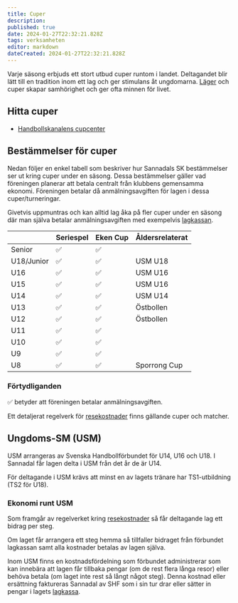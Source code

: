 ```yaml
---
title: Cuper
description: 
published: true
date: 2024-01-27T22:32:21.828Z
tags: verksamheten
editor: markdown
dateCreated: 2024-01-27T22:32:21.828Z
---
```


Varje säsong erbjuds ett stort utbud cuper runtom i landet. Deltagandet blir lätt till en tradition inom ett lag och ger stimulans åt ungdomarna. [Läger](/lager) och cuper skapar samhörighet och ger ofta minnen för livet.

## Hitta cuper
* [Handbollskanalens cupcenter](https://handbollskanalen.se/cupcenter/)

## Bestämmelser för cuper
Nedan följer en enkel tabell som beskriver hur Sannadals SK bestämmelser ser ut kring cuper under en säsong. Dessa bestämmelser gäller vad föreningen planerar att betala centralt från klubbens gemensamma ekonomi. Föreningen betalar då anmälningsavgiften för lagen i dessa cuper/turneringar.

Givetvis uppmuntras och kan alltid lag åka på fler cuper under en säsong där man själva betalar anmälningsavgiften med exempelvis [lagkassan](/lagkassa).

| | Seriespel | Eken Cup | Åldersrelaterat |
|-|--------- | -------- | --------------- |
| Senior     | :white_check_mark: | :white_check_mark: | |
| U18/Junior | :white_check_mark: | :white_check_mark: | USM U18 |
| U16        | :white_check_mark: | :white_check_mark: | USM U16 |
| U15        | :white_check_mark: | :white_check_mark: | USM U16 |
| U14        | :white_check_mark: | :white_check_mark: | USM U14 |
| U13        | :white_check_mark: | :white_check_mark: | Östbollen |
| U12        | :white_check_mark: | :white_check_mark: | Östbollen |
| U11        | :white_check_mark: | :white_check_mark: | |
| U10        | :white_check_mark: | :white_check_mark: | |
| U9         | :white_check_mark: | :white_check_mark: | |
| U8         | :white_check_mark: | :white_check_mark: | Sporrong Cup |

### Förtydliganden

:white_check_mark: betyder att föreningen betalar anmälningsavgiften.

Ett detaljerat regelverk för [resekostnader](/resekostnader) finns gällande cuper och matcher.

## Ungdoms-SM (USM)
USM arrangeras av Svenska Handbollförbundet för U14, U16 och U18. I Sannadal får lagen delta i USM från det år de är U14.

För deltagande i USM krävs att minst en av lagets tränare har TS1-utbildning (TS2 för U18).

### Ekonomi runt USM
Som framgår av regelverket kring [resekostnader](/resekostnader) så får deltagande lag ett bidrag per steg.

Om laget får arrangera ett steg hemma så tillfaller bidraget från förbundet lagkassan samt alla kostnader betalas av lagen själva.

Inom USM finns en kostnadsfördelning som förbundet administrerar som kan innebära att lagen får tillbaka pengar (om de rest flera långa resor) eller behöva betala (om laget inte rest så långt något steg). Denna kostnad eller ersättning faktureras Sannadal av SHF som i sin tur drar eller sätter in pengar i lagets [lagkassa](/lagkassa).